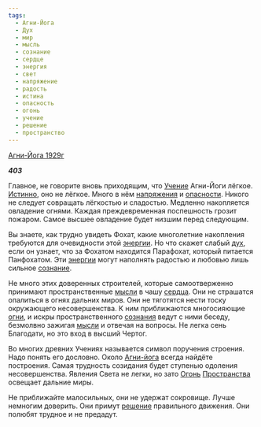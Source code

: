 ```yaml
---
tags:
  - Агни-Йога
  - Дух
  - мир
  - мысль
  - сознание
  - сердце
  - энергия
  - свет
  - напряжение
  - радость
  - истина
  - опасность
  - огонь
  - учение
  - решение
  - пространство
---
```

[Агни-Йога 1929г](https://127.0.0.1:4002/agni/1929)

___403___

Главное, не говорите вновь приходящим, что [Учение](../../../tags/#учение) Агни-Йоги лёгкое. [Истинно](../../../tags/#истина), оно не лёгкое. Много в нём [напряжения](../../../tags/#напряжение) и [опасности](../../../tags/#опасность). Никого не следует совращать лёгкостью и сладостью. Медленно накопляется овладение огнями. Каждая преждевременная поспешность грозит пожаром. Самое высшее овладение будет низшим перед следующим.   

Вы знаете, как трудно увидеть Фохат, какие многолетние накопления требуются для очевидности этой [энергии](../../../tags/#энергия). Но что скажет слабый [дух](../../../tags/#Дух), если он узнает, что за Фохатом находится Парафохат, который питается Панфохатом. Эти [энергии](../../../tags/#энергия) могут наполнять радостью и любовью лишь сильное [сознание](../../../tags/#сознание).   

Не много этих доверенных строителей, которые самоотверженно принимают пространственные [мысли](../../../tags/#мысль) в чашу [сердца](../../../tags/#сердце). Они не страшатся опалиться в огнях дальних миров. Они не тяготятся нести тоску окружающего несовершенства. К ним приближаются многосияющие [огни](../../../tags/#огонь), и искры пространственного [сознания](../../../tags/#сознание) ведут с ними беседу, безмолвно зажигая [мысли](../../../tags/#мысль) и отвечая на вопросы. Не легка сень Благодати, но это вход в высший Чертог.   

Во многих древних Учениях называется символ поручения строения. Надо понять его дословно. Около [Агни-йога](../../../tags/#Агни-Йога) всегда найдёте построения. Самая трудность созидания будет ступенью одоления несовершенства. Явления Света не легки, но зато [Огонь](../../../tags/#огонь) [Пространства](../../../tags/#пространство) освещает дальние миры.   

Не приближайте малосильных, они не удержат сокровище. Лучше немногим доверить. Они примут [решение](../../../tags/#решение) правильного движения. Они полюбят трудное и не предадут.